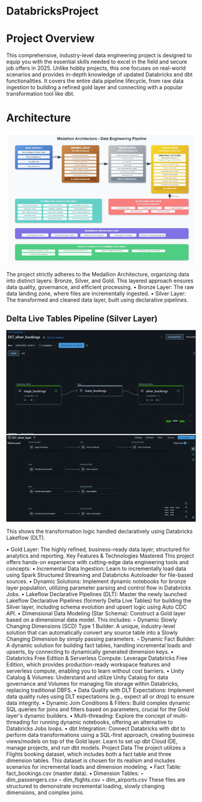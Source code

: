 # DatabricksProject

# Project Overview
This comprehensive, industry-level data engineering project is designed to equip you with the essential skills needed to excel in the field and secure job offers in 2025. Unlike hobby projects, this one focuses on real-world scenarios and provides in-depth knowledge of updated Databricks and dbt functionalities. It covers the entire data pipeline lifecycle, from raw data ingestion to building a refined gold layer and connecting with a popular transformation tool like dbt.
# Architecture



![Architecture](architecture.png)

The project strictly adheres to the Medallion Architecture, organizing data into distinct layers: Bronze, Silver, and Gold. This layered approach ensures data quality, governance, and efficient processing.
•
Bronze Layer: The raw data landing zone, where files are incrementally ingested.
•
Silver Layer: The transformed and cleaned data layer, built using declarative pipelines.

## Delta Live Tables Pipeline (Silver Layer)

![DLT Pipeline](dlt_pipeline.png)
![DLT Pipeline](dlt_pipeline01.png)

This shows the transformation logic handled declaratively using Databricks Lakeflow (DLT).

•
Gold Layer: The highly refined, business-ready data layer, structured for analytics and reporting.
Key Features & Technologies Mastered
This project offers hands-on experience with cutting-edge data engineering tools and concepts:
•
Incremental Data Ingestion: Learn to incrementally load data using Spark Structured Streaming and Databricks Autoloader for file-based sources.
•
Dynamic Solutions: Implement dynamic notebooks for bronze layer population, utilizing parameter parsing and control flow in Databricks Jobs.
•
Lakeflow Declarative Pipelines (DLT): Master the newly launched Lakeflow Declarative Pipelines (formerly Delta Live Tables) for building the Silver layer, including schema evolution and upsert logic using Auto CDC API.
•
Dimensional Data Modeling (Star Schema): Construct a Gold layer based on a dimensional data model. This includes:
◦
Dynamic Slowly Changing Dimensions (SCD) Type 1 Builder: A unique, industry-level solution that can automatically convert any source table into a Slowly Changing Dimension by simply passing parameters.
◦
Dynamic Fact Builder: A dynamic solution for building fact tables, handling incremental loads and upserts, by connecting to dynamically generated dimension keys.
•
Databricks Free Edition & Serverless Compute: Leverage Databricks Free Edition, which provides production-ready workspace features and serverless compute, enabling you to learn without cost barriers.
•
Unity Catalog & Volumes: Understand and utilize Unity Catalog for data governance and Volumes for managing file storage within Databricks, replacing traditional DBFS.
•
Data Quality with DLT Expectations: Implement data quality rules using DLT expectations (e.g., expect all or drop) to ensure data integrity.
•
Dynamic Join Conditions & Filters: Build complex dynamic SQL queries for joins and filters based on parameters, crucial for the Gold layer's dynamic builders.
•
Multi-threading: Explore the concept of multi-threading for running dynamic notebooks, offering an alternative to Databricks Jobs loops.
•
dbt Integration: Connect Databricks with dbt to perform data transformations using a SQL-first approach, creating business views/models on top of the Gold layer. Learn to set up dbt Cloud IDE, manage projects, and run dbt models.
Project Data
The project utilizes a Flights booking dataset, which includes both a fact table and three dimension tables. This dataset is chosen for its realism and includes scenarios for incremental loads and dimension modeling.
•
Fact Table: fact_bookings.csv (master data).
•
Dimension Tables:
◦
dim_passengers.csv
◦
dim_flights.csv
◦
dim_airports.csv
These files are structured to demonstrate incremental loading, slowly changing dimensions, and complex joins.

